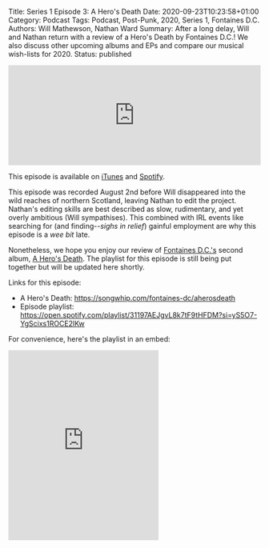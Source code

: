 Title: Series 1 Episode 3: A Hero's Death
Date: 2020-09-23T10:23:58+01:00
Category: Podcast
Tags: Podcast, Post-Punk, 2020, Series 1, Fontaines D.C.
Authors: Will Mathewson, Nathan Ward
Summary: After a long delay, Will and Nathan return with a review of a Hero's Death by Fontaines D.C.! We also discuss other upcoming albums and EPs and compare our musical wish-lists for 2020.
Status: published

<iframe height="200px" width="100%" frameborder="no" scrolling="no" seamless src="https://player.simplecast.com/58db1019-1f06-449a-95cc-e99d40c4d6fd?dark=false"></iframe>

This episode is available on
[iTunes](https://podcasts.apple.com/gb/podcast/s1e3-a-heros-death/id1514967827?i=1000492247530)
and [Spotify](https://open.spotify.com/episode/3Wytr8W1WuRYBsX0Fpdljl).

This episode was recorded August 2nd before Will disappeared into the wild
reaches of northern Scotland, leaving Nathan to edit the project. Nathan's
editing skills are best described as slow, rudimentary, and yet overly
ambitious (Will sympathises). This combined with IRL events like searching for
(and finding--_sighs in relief_) gainful employment are why this episode is a
_wee bit_ late.

Nonetheless, we hope you enjoy our review of [Fontaines
D.C.'s](https://open.spotify.com/artist/3SXwqSqAoBz9WCI9PDQzY6?si=66o8jgRwRIa_q9sOgu0Lrw)
second album, [A Hero's
Death](https://songwhip.com/fontaines-dc/aherosdeath).
The playlist for this episode is still being put together but will be updated
here shortly.

Links for this episode:

* A Hero's Death: <https://songwhip.com/fontaines-dc/aherosdeath>
* Episode playlist: <https://open.spotify.com/playlist/31197AEJgvL8k7tF9tHFDM?si=yS5O7-YgScixs1ROCE2lKw>

For convenience, here's the playlist in an embed:

<iframe src="https://open.spotify.com/embed/playlist/31197AEJgvL8k7tF9tHFDM" width="300" height="380" frameborder="0" allowtransparency="true" allow="encrypted-media"></iframe>
